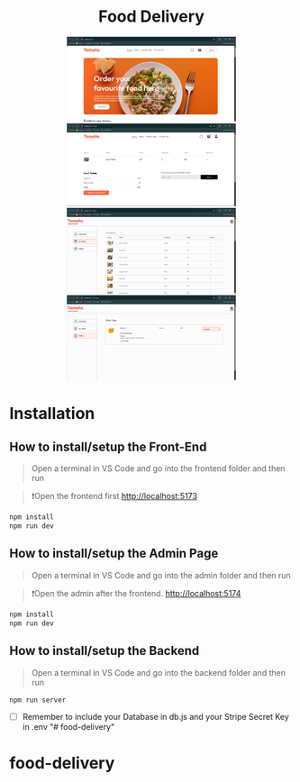 
<h1 align="center">Food Delivery</h1>

<p align="center">
  <img src="homepage.png" alt="Homepage Screenshot" width="300"/><br>
  <img src="cart.png" alt="Cart Screenshot" width="300"/><br>
  <img src="adminpage.png" alt="Admin Page Screenshot" width="300"/><br>
  <img src="order.png" alt="Order Screenshot" width="300"/>
</p>

# Installation

<h2>How to install/setup the Front-End</h2>

> Open a terminal in VS Code and go into the frontend folder and then run

>❗Open the frontend first [http://localhost:5173](http://localhost:5173)


```
npm install
npm run dev
```


<h2>How to install/setup the Admin Page</h2>

> Open a terminal in VS Code and go into the admin folder and then run

>❗Open the admin after the frontend. [http://localhost:5174](http://localhost:5174)

```
npm install
npm run dev
```
   
<h2>How to install/setup the Backend</h2>

> Open a terminal in VS Code and go into the backend folder and then run

```
npm run server
```

- [ ] Remember to include your Database in db.js and your Stripe Secret Key in .env
"# food-delivery" 
# food-delivery
